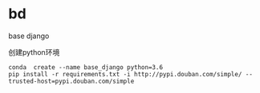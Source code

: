 # bd
base django

创建python环境

```
conda  create --name base_django python=3.6
pip install -r requirements.txt -i http://pypi.douban.com/simple/ --trusted-host=pypi.douban.com/simple
```

